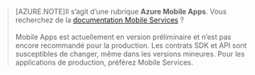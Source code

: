 >[AZURE.NOTE]Il s’agit d’une rubrique **Azure Mobile Apps**. Vous recherchez de la [documentation Mobile Services](/documentation/services/mobile-services/) ? <br/><br/> Mobile Apps est actuellement en version préliminaire et n’est pas encore recommandé pour la production. Les contrats SDK et API sont susceptibles de changer, même dans les versions mineures. Pour les applications de production, préférez Mobile Services.

<!---HONumber=July15_HO3-->
